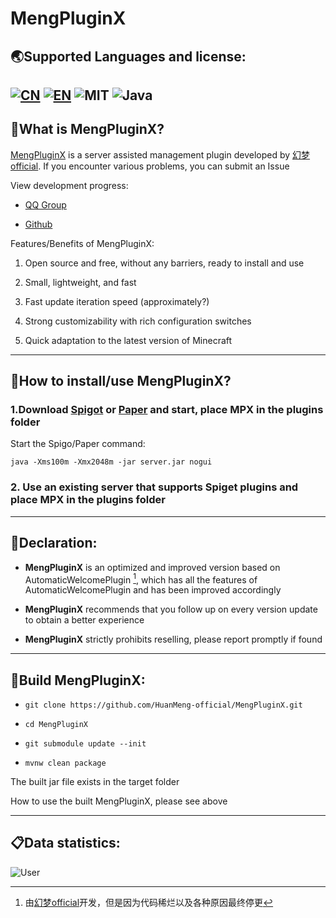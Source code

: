 # MengPluginX

<h2>🌏Supported Languages and license:</h2>

[![CN](https://img.shields.io/badge/简体中文-Click-blue)](../README.md) [![EN](https://img.shields.io/badge/English-Click-blue)](./README.EN-us.md) ![MIT](https://img.shields.io/badge/License-MIT-green) ![Java](https://img.shields.io/badge/Java-100%25-orange)
---

## 🤔What is MengPluginX?

[MengPluginX](https://github.com/HuanMeng-official/MengPluginX) is a server assisted management plugin developed by [幻梦official](https://space.bilibili.com/626446902). If you encounter various problems, you can submit an Issue

View development progress:  

* [QQ Group](https://jq.qq.com/?_wv=1027&k=WyIO81OT)

* [Github](https://github.com/HuanMeng-official/MengPluginX/)

Features/Benefits of MengPluginX:  

1. Open source and free, without any barriers, ready to install and use

2. Small, lightweight, and fast

3. Fast update iteration speed (approximately?)

4. Strong customizability with rich configuration switches

5. Quick adaptation to the latest version of Minecraft

---

## 🧐How to install/use MengPluginX?

### 1.Download [Spigot](https://www.spigotmc.org) or [Paper](https://papermc.io/) and start, place MPX in the plugins folder

Start the Spigo/Paper command:

`java -Xms100m -Xmx2048m -jar server.jar nogui`

### 2. Use an existing server that supports Spiget plugins and place MPX in the plugins folder

---

## 📝Declaration:

* **MengPluginX** is an optimized and improved version based on AutomaticWelcomePlugin [^作者], which has all the features of AutomaticWelcomePlugin and has been improved accordingly

* **MengPluginX** recommends that you follow up on every version update to obtain a better experience

* **MengPluginX** strictly prohibits reselling, please report promptly if found

---

## 🔨Build MengPluginX:

- `git clone https://github.com/HuanMeng-official/MengPluginX.git`

- `cd MengPluginX`

- `git submodule update --init`

- `mvnw clean package`

The built jar file exists in the target folder

How to use the built MengPluginX, please see above

---

## 📋Data statistics:

![User](https://bstats.org/signatures/bukkit/MengPluginX.svg)

[^作者]: 由[幻梦official](https://space.bilibili.com/626446902)开发，但是因为代码稀烂以及各种原因最终停更
